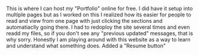 This is where I can host my "Portfolio" online for free. 
I did have it setup into multiple pages but as I worked on this I realized how its easier for people to read and view from one page with just clicking the sections and automatiaclly going there.
I had to redoploy the site several times and even readd my files, so if you don't see any "previous updated" messages, that is why sorry.
Honestly I am playing around with this website as a way to learn and understand what something does.
Added a "Resume button"
